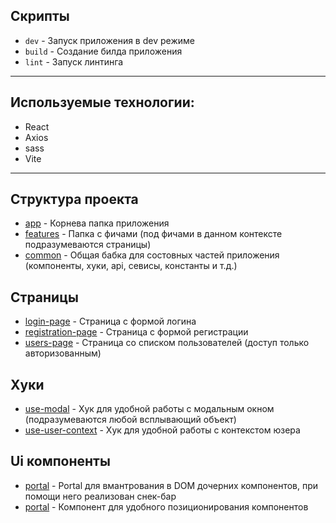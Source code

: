 ## Скрипты

- `dev` - Запуск приложения в dev режиме
- `build` - Создание билда приложения
- `lint` - Запуск линтинга

---

## Используемые технологии:

- React
- Axios
- sass
- Vite

---

## Структура проекта

- [app](./src/app) - Корнева папка приложения
- [features](./src/features) - Папка с фичами (под фичами в данном контексте подразумеваются страницы)
- [common](./src/common) - Общая бабка для состовных частей приложения (компоненты, хуки, api, севисы, константы и т.д.)

## Страницы

- [login-page](./src/features/login-page) - Страница с формой логина
- [registration-page](./src/features/registration-page) - Страница с формой регистрации
- [users-page](./src/features/users-page) - Страница со списком пользователей (доступ только авторизованным)

## Хуки

- [use-modal](./src/common/hooks/use-modal.tsx) - Хук для удобной работы с модальным окном (подразумеваются любой
  всплывающий объект)
- [use-user-context](./src/common/hooks/use-user-context.ts) - Хук для удобной работы с контекстом юзера

## Ui компоненты

- [portal](./src/common/ui/portal) - Portal для вмантрования в DOM дочерних компонентов, при помощи него реализован
  снек-бар
- [portal](./src/common/ui/stack) - Компонент для удобного позиционирования компонентов

